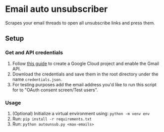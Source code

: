 # Email auto unsubscriber
Scrapes your email threads to open all unsubscribe links and press them.

## Setup
### Get and API credentials
1. Follow [this guide](https://developers.google.com/workspace/guides/enable-apis) to create a Google Cloud project and enable the Gmail API.
2. Download the credentials and save them in the root directory under the name `credentials.json`.
3. For testing purposes add the email address you'd like to run this script for to "OAuth consent screen/Test users".

### Usage
1. (Optional) Initialize a virtual environment using: `python -m venv env`
2. Run: `pip install -r requirements.txt`
3. Run: `python autounsub.py <max-emails>`
